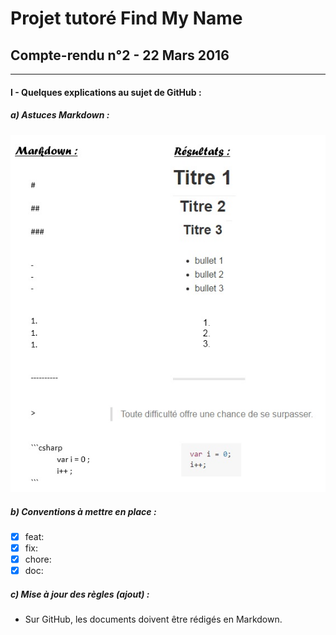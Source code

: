 # Projet tutoré Find My Name
## Compte-rendu n°2 - 22 Mars 2016

-----

#### I - Quelques explications au sujet de GitHub :
##### a) Astuces Markdown :
![Image of teamWorking](https://github.com/duboisflorian/Projet-FindMyName/blob/master/images/CR-2_markdown.jpg)

##### b) Conventions à mettre en place :
- [x] feat:
- [x] fix:
- [x] chore:
- [x] doc:

##### c) Mise à jour des règles (ajout) :
- Sur GitHub, les documents doivent être rédigés en Markdown.

